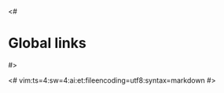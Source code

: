 <#
 # Global links
#>

[JQT]: https://fadado.github.io/jqt/
[JQ]: https://stedolan.github.io/jq/
[REPO]: https://github.com/fadado/jqt
[GPP]: https://logological.org/gpp
[PANDOC]: http://pandoc.org/

<#
vim:ts=4:sw=4:ai:et:fileencoding=utf8:syntax=markdown
#>
